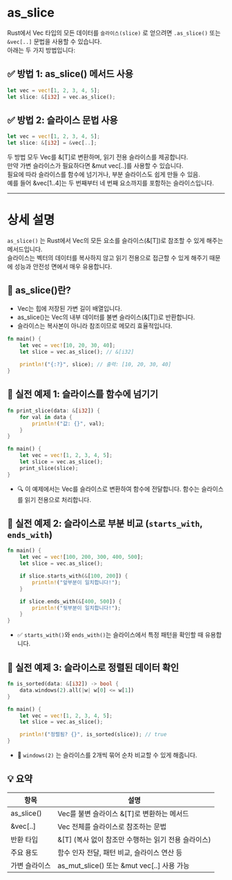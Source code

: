 # as_slice
Rust에서 Vec<T> 타입의 모든 데이터를 `슬라이스(slice)` 로 얻으려면 `.as_slice()` 또는 `&vec[..]` 문법을 사용할 수 있습니다.  
아래는 두 가지 방법입니다:
## ✅ 방법 1: as_slice() 메서드 사용
```rust
let vec = vec![1, 2, 3, 4, 5];
let slice: &[i32] = vec.as_slice();
```

## ✅ 방법 2: 슬라이스 문법 사용
```rust
let vec = vec![1, 2, 3, 4, 5];
let slice: &[i32] = &vec[..];
```

두 방법 모두 Vec<T>를 &[T]로 변환하며, 읽기 전용 슬라이스를 제공합니다.  
만약 가변 슬라이스가 필요하다면 &mut vec[..]를 사용할 수 있습니다.  
필요에 따라 슬라이스를 함수에 넘기거나, 부분 슬라이스도 쉽게 만들 수 있음.  
예를 들어 &vec[1..4]는 두 번째부터 네 번째 요소까지를 포함하는 슬라이스입니다.

---
# 상세 설명

`as_slice()` 는 Rust에서 Vec<T>의 모든 요소를 슬라이스(&[T])로 참조할 수 있게 해주는 메서드입니다.  
슬라이스는 벡터의 데이터를 복사하지 않고 읽기 전용으로 접근할 수 있게 해주기 때문에 성능과 안전성 면에서 매우 유용합니다.

## 🧠 as_slice()란?
- Vec<T>는 힙에 저장된 가변 길이 배열입니다.
- as_slice()는 Vec<T>의 내부 데이터를 불변 슬라이스(&[T])로 반환합니다.
- 슬라이스는 복사본이 아니라 참조이므로 메모리 효율적입니다.

```rust
fn main() {
    let vec = vec![10, 20, 30, 40];
    let slice = vec.as_slice(); // &[i32]
    
    println!("{:?}", slice); // 출력: [10, 20, 30, 40]
}
```


## 🧪 실전 예제 1: 슬라이스를 함수에 넘기기
```rust
fn print_slice(data: &[i32]) {
    for val in data {
        println!("값: {}", val);
    }
}

fn main() {
    let vec = vec![1, 2, 3, 4, 5];
    let slice = vec.as_slice();
    print_slice(slice);
}
```

- 🔍 이 예제에서는 Vec<i32>를 슬라이스로 변환하여 함수에 전달합니다. 함수는 슬라이스를 읽기 전용으로 처리합니다.

## 🧪 실전 예제 2: 슬라이스로 부분 비교 (`starts_with`, `ends_with`)
```rust
fn main() {
    let vec = vec![100, 200, 300, 400, 500];
    let slice = vec.as_slice();

    if slice.starts_with(&[100, 200]) {
        println!("앞부분이 일치합니다!");
    }

    if slice.ends_with(&[400, 500]) {
        println!("뒷부분이 일치합니다!");
    }
}
```

- ✅ `starts_with()`와 `ends_with()`는 슬라이스에서 특정 패턴을 확인할 때 유용합니다.

## 🧪 실전 예제 3: 슬라이스로 정렬된 데이터 확인
```rust
fn is_sorted(data: &[i32]) -> bool {
    data.windows(2).all(|w| w[0] <= w[1])
}

fn main() {
    let vec = vec![1, 2, 3, 4, 5];
    let slice = vec.as_slice();

    println!("정렬됨? {}", is_sorted(slice)); // true
}
```
- 🔧 `windows(2)` 는 슬라이스를 2개씩 묶어 순차 비교할 수 있게 해줍니다.

## 💡 요약
| 항목             | 설명                                                  |
|------------------|-------------------------------------------------------|
| as_slice()       | Vec<T>를 불변 슬라이스 &[T]로 변환하는 메서드         |
| &vec[..]         | Vec<T> 전체를 슬라이스로 참조하는 문법                |
| 반환 타입        | &[T] (복사 없이 참조만 수행하는 읽기 전용 슬라이스)   |
| 주요 용도        | 함수 인자 전달, 패턴 비교, 슬라이스 연산 등            |
| 가변 슬라이스    | as_mut_slice() 또는 &mut vec[..] 사용 가능             |



